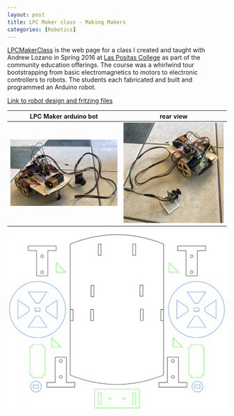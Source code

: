 ```yaml
---
layout: post
title: LPC Maker class - Making Makers
categories: [Robotics]
---
```


[LPCMakerClass](https://jdsalmonson.github.io/LPCMakerClass/) is the web page for a class I created and taught with Andrew Lozano in Spring 2016 at [Las Positas College](http://www.laspositascollege.edu) as part of the community education offerings.  The course was a whirlwind tour bootstrapping from basic electromagnetics to motors to electronic controllers to robots.  The students each fabricated and built and programmed an Arduino robot.

[Link to robot design and fritzing files](https://github.com/jdsalmonson/LPCMakerClass/tree/master/Robot1)

LPC Maker arduino bot      |  rear view
:-------------------------:|:-------------------------:
![LPC Maker arduino bot](../images/LPC_maker_arduino_bot1.jpg) | ![LPC Maker arduino bot rear view](../images/LPC_maker_arduino_bot2.jpg)


![Laser Cutter CAD template](https://github.com/jdsalmonson/LPCMakerClass/blob/master/Robot1/Robot1c_flattened.svg)
